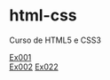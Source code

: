 # html-css
 Curso de HTML5 e CSS3

<a href="https://danielmelo07.github.io/html-css/exercícios/ex001/index.html">Ex001<a><br>
<a href="https://danielmelo07.github.io/html-css/exercícios/ex002/index.html">Ex002<a>
<a href="https://danielmelo07.github.io/html-css/exercícios/ex022/fundo006.html">Ex022<a>